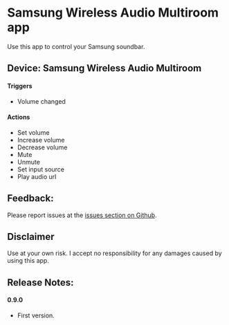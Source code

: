 # Samsung Wireless Audio Multiroom app

Use this app to control your Samsung soundbar.

## Device: Samsung Wireless Audio Multiroom

#### Triggers

- Volume changed

#### Actions

- Set volume
- Increase volume
- Decrease volume
- Mute 
- Unmute
- Set input source
- Play audio url 

## Feedback:

Please report issues at the [issues section on Github](https://github.com/balmli/com.samsung.wam/issues).

## Disclaimer

Use at your own risk. I accept no responsibility for any damages caused by using this app.

## Release Notes:

#### 0.9.0

- First version.
